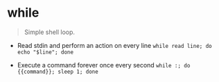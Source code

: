 # while
> Simple shell loop.

- Read stdin and perform an action on every line
`while read line; do echo "$line"; done`

- Execute a command forever once every second
`while :; do {{command}}; sleep 1; done`
